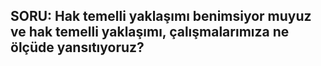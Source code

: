 ## SORU: Hak temelli yaklaşımı benimsiyor muyuz ve hak temelli yaklaşımı, çalışmalarımıza ne ölçüde yansıtıyoruz?

